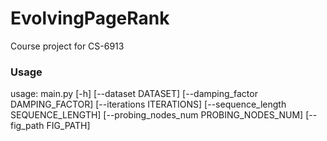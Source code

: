 # EvolvingPageRank
Course project for CS-6913

### Usage

usage: main.py [-h] [--dataset DATASET] [--damping_factor DAMPING_FACTOR] [--iterations ITERATIONS]
               [--sequence_length SEQUENCE_LENGTH] [--probing_nodes_num PROBING_NODES_NUM] [--fig_path FIG_PATH]


